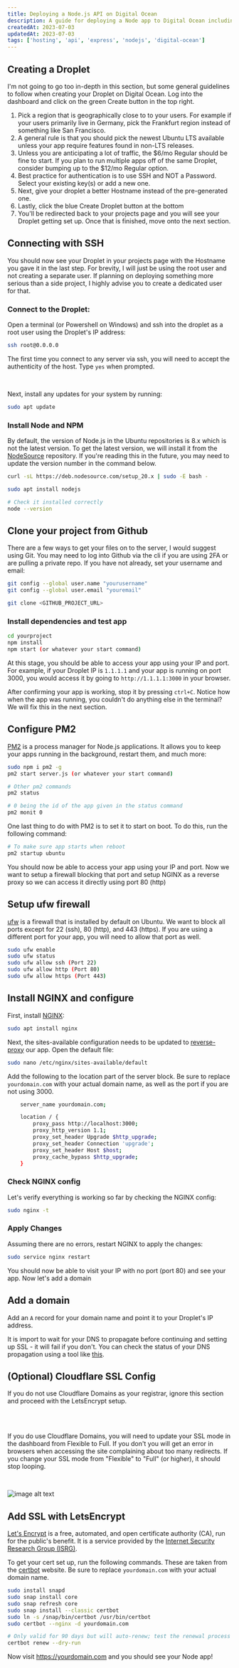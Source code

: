```yaml
---
title: Deploying a Node.js API on Digital Ocean
description: A guide for deploying a Node app to Digital Ocean including LetsEncrypt and PM2.
createdAt: 2023-07-03
updatedAt: 2023-07-03
tags: ['hosting', 'api', 'express', 'nodejs', 'digital-ocean']
---
```



## Creating a Droplet
I'm not going to go too in-depth in this section, but some general guidelines to follow when creating your Droplet on Digital Ocean. Log into the dashboard and click on the green Create button in the top right.
1. Pick a region that is geographically close to to your users. For example if your users primarily live in Germany, pick the Frankfurt region instead of something like San Francisco.
2. A general rule is that you should pick the newest Ubuntu LTS available unless your app require features found in non-LTS releases.
3. Unless you are anticipating a lot of traffic, the $6/mo Regular should be fine to start. If you plan to run multiple apps off of the same Droplet, consider bumping up to the $12/mo Regular option.
4. Best practice for authentication is to use SSH and NOT a Password. Select your existing key(s) or add a new one.
5. Next, give your droplet a better Hostname instead of the pre-generated one.
6. Lastly, click the blue Create Droplet button at the bottom
7. You'll be redirected back to your projects page and you will see your Droplet getting set up. Once that is finished, move onto the next section.

## Connecting with SSH
You should now see your Droplet in your projects page with the Hostname you gave it in the last step. For brevity, I will just be using the root user and not creating a separate user. If planning on deploying something more serious than a side project, I highly advise you to create a dedicated user for that.

### Connect to the Droplet:
Open a terminal (or Powershell on Windows) and ssh into the droplet as a root user using the Droplet's IP address:

```bash
ssh root@0.0.0.0
```

The first time you connect to any server via ssh, you will need to accept the authenticity of the host. Type `yes` when prompted.

<br>

Next, install any updates for your system by running:

```bash
sudo apt update
```

### Install Node and NPM

By default, the version of Node.js in the Ubuntu repositories is 8.x which is not the latest version. To get the latest version, we will install it from the [NodeSource](https://nodesource.com/) repository. If you're reading this in the future, you may need to update the version number in the command below.

```bash
curl -sL https://deb.nodesource.com/setup_20.x | sudo -E bash -

sudo apt install nodejs

# Check it installed correctly
node --version
```

## Clone your project from Github
There are a few ways to get your files on to the server, I would suggest using Git. You may need to log into Github via the cli if you are using 2FA or are pulling a private repo. If you have not already, set your username and email:

```bash
git config --global user.name "yourusername"
git config --global user.email "youremail"
```

```bash
git clone <GITHUB_PROJECT_URL>
```

### Install dependencies and test app

```bash
cd yourproject
npm install
npm start (or whatever your start command)
```
At this stage, you should be able to access your app using your IP and port. For example, if your Droplet IP is
`1.1.1.1` and your app is running on port 3000, you would access it by going to `http://1.1.1.1:3000` in your browser.
<br>

After confirming your app is working, stop it by pressing `ctrl+C`. Notice how when the app was running, you couldn't do anything else in the terminal? We will fix this in the next section.

## Configure PM2
[PM2](https://pm2.io/) is a process manager for Node.js applications. It allows you to keep your apps running in the background, restart them, and much more:

```bash
sudo npm i pm2 -g
pm2 start server.js (or whatever your start command)

# Other pm2 commands
pm2 status

# 0 being the id of the app given in the status command
pm2 monit 0
```

One last thing to do with PM2 is to set it to start on boot. To do this, run the following command:
```sh
# To make sure app starts when reboot
pm2 startup ubuntu

```

You should now be able to access your app using your IP and port. Now we want to setup a firewall blocking that port and setup NGINX as a reverse proxy so we can access it directly using port 80 (http)

## Setup ufw firewall
[ufw](https://help.ubuntu.com/community/UFW) is a firewall that is installed by default on Ubuntu. We want to block all ports except for 22 (ssh), 80 (http), and 443 (https). If you are using a different port for your app, you will need to allow that port as well.

```sh
sudo ufw enable
sudo ufw status
sudo ufw allow ssh (Port 22)
sudo ufw allow http (Port 80)
sudo ufw allow https (Port 443)
```

## Install NGINX and configure

First, install [NGINX](https://www.nginx.com/):

```bash
sudo apt install nginx
```

Next, the sites-available configuration needs to be updated to [reverse-proxy](https://docs.nginx.com/nginx/admin-guide/web-server/reverse-proxy/) our app. Open the default file:

```sh
sudo nano /etc/nginx/sites-available/default
```

Add the following to the location part of the server block. Be sure to replace `yourdomain.com` with your actual domain name, as well as the port if you are not using 3000.

```sh
    server_name yourdomain.com;

    location / {
        proxy_pass http://localhost:3000;
        proxy_http_version 1.1;
        proxy_set_header Upgrade $http_upgrade;
        proxy_set_header Connection 'upgrade';
        proxy_set_header Host $host;
        proxy_cache_bypass $http_upgrade;
    }
```

### Check NGINX config
Let's verify everything is working so far by checking the NGINX config:
```sh
sudo nginx -t
```
### Apply Changes
Assuming there are no errors, restart NGINX to apply the changes:
```sh
sudo service nginx restart
```

 You should now be able to visit your IP with no port (port 80) and see your app. Now let's add a domain

## Add a domain

Add an `A` record for your domain name and point it to your Droplet's IP address.

It is import to wait for your DNS to propagate before continuing and setting up SSL - it will fail if you don't. You can check the status of your DNS propagation using a tool like [this](https://www.whatsmydns.net/).


## (Optional) Cloudflare SSL Config
If you do not use Cloudflare Domains as your registrar, ignore this section and proceed with the LetsEncrypt setup.

<br/>
<br/>

If you do use Cloudflare Domains, you will need to update your SSL mode in the dashboard from Flexible to Full. If you don't you will get an error in browsers when accessing the site complaining about too many redirects. If you change your SSL mode from "Flexible" to "Full" (or higher), it should stop looping.

<br/>

![image alt text](/img/deploy-node/cloudflare_ssl.webp)


## Add SSL with LetsEncrypt

[Let's Encrypt](https://letsencrypt.org/) is a free, automated, and open certificate authority (CA), run for the public's benefit. It is a service provided by the [Internet Security Research Group (ISRG)](https://www.abetterinternet.org/).

To get your cert set up, run the following commands. These are taken from the [certbot](https://certbot.eff.org/lets-encrypt/ubuntufocal-nginx) website. Be sure to replace `yourdomain.com` with your actual domain name.

```sh
sudo install snapd
sudo snap install core
sudo snap refresh core
sudo snap install --classic certbot
sudo ln -s /snap/bin/certbot /usr/bin/certbot
sudo certbot --nginx -d yourdomain.com

# Only valid for 90 days but will auto-renew; test the renewal process with
certbot renew --dry-run
```

Now visit https://yourdomain.com and you should see your Node app!
<!--more-->
<br/>